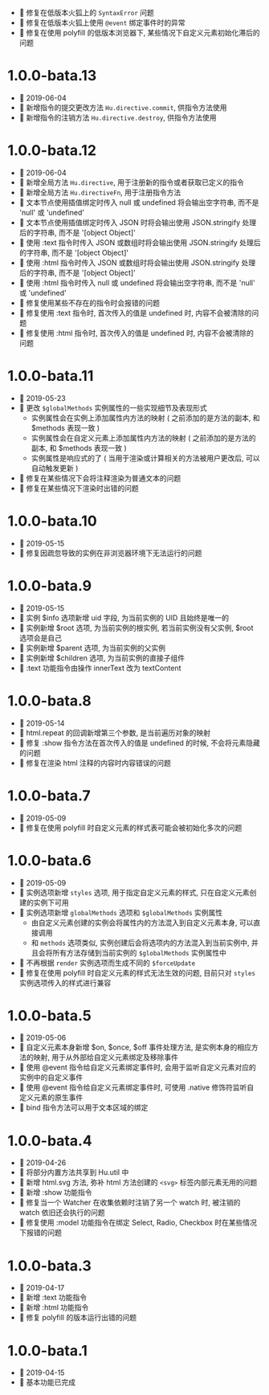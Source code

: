   - 🐞 修复在低版本火狐上的 `SyntaxError` 问题
  - 🐞 修复在低版本火狐上使用 `@event` 绑定事件时的异常
  - 🐞 修复在使用 polyfill 的低版本浏览器下, 某些情况下自定义元素初始化滞后的问题

# 1.0.0-bata.13
  - 📅 2019-06-04
  - 🌟 新增指令的提交更改方法 `Hu.directive.commit`, 供指令方法使用
  - 🌟 新增指令的注销方法 `Hu.directive.destroy`, 供指令方法使用

# 1.0.0-bata.12
  - 📅 2019-06-04
  - 🌟 新增全局方法 `Hu.directive`, 用于注册新的指令或者获取已定义的指令
  - 🌟 新增全局方法 `Hu.directiveFn`, 用于注册指令方法
  - 💄 文本节点使用插值绑定时传入 null 或 undefined 将会输出空字符串, 而不是 'null' 或 'undefined'
  - 💄 文本节点使用插值绑定时传入 JSON 时将会输出使用 JSON.stringify 处理后的字符串, 而不是 '[object Object]'
  - 💄 使用 :text 指令时传入 JSON 或数组时将会输出使用 JSON.stringify 处理后的字符串, 而不是 '[object Object]'
  - 💄 使用 :html 指令时传入 JSON 或数组时将会输出使用 JSON.stringify 处理后的字符串, 而不是 '[object Object]'
  - 💄 使用 :html 指令时传入 null 或 undefined 将会输出空字符串, 而不是 'null' 或 'undefined'
  - 🐞 修复使用某些不存在的指令时会报错的问题
  - 🐞 修复使用 :text 指令时, 首次传入的值是 undefined 时, 内容不会被清除的问题
  - 🐞 修复使用 :html 指令时, 首次传入的值是 undefined 时, 内容不会被清除的问题

# 1.0.0-bata.11
  - 📅 2019-05-23
  - 💄 更改 `$globalMethods` 实例属性的一些实现细节及表现形式
    - 实例属性会在实例上添加属性内方法的映射 ( 之前添加的是方法的副本, 和 $methods 表现一致 )
    - 实例属性会在自定义元素上添加属性内方法的映射 ( 之前添加的是方法的副本, 和 $methods 表现一致 )
    - 实例属性是响应式的了 ( 当用于渲染或计算相关的方法被用户更改后, 可以自动触发更新 )
  - 🐞 修复在某些情况下会将注释渲染为普通文本的问题
  - 🐞 修复在某些情况下渲染时出错的问题

# 1.0.0-bata.10
  - 📅 2019-05-15
  - 🐞 修复因疏忽导致的实例在非浏览器环境下无法运行的问题

# 1.0.0-bata.9
  - 📅 2019-05-15
  - 🌟 实例 $info 选项新增 uid 字段, 为当前实例的 UID 且始终是唯一的
  - 🌟 实例新增 $root 选项, 为当前实例的根实例, 若当前实例没有父实例, $root 选项会是自己
  - 🌟 实例新增 $parent 选项, 为当前实例的父实例
  - 🌟 实例新增 $children 选项, 为当前实例的直接子组件
  - 💄 :text 功能指令由操作 innerText 改为 textContent

# 1.0.0-bata.8
  - 📅 2019-05-14
  - 💄 html.repeat 的回调新增第三个参数, 是当前遍历对象的映射
  - 🐞 修复 :show 指令方法在首次传入的值是 undefined 的时候, 不会将元素隐藏的问题
  - 🐞 修复在渲染 html 注释的内容时内容错误的问题

# 1.0.0-bata.7
  - 📅 2019-05-09
  - 🐞 修复在使用 polyfill 时自定义元素的样式表可能会被初始化多次的问题

# 1.0.0-bata.6
  - 📅 2019-05-09
  - 🌟 实例选项新增 `styles` 选项, 用于指定自定义元素的样式, 只在自定义元素创建的实例下可用
  - 🌟 实例选项新增 `globalMethods` 选项和 `$globalMethods` 实例属性
    - 由自定义元素创建的实例会将属性内的方法混入到自定义元素本身, 可以直接调用
    - 和 `methods` 选项类似, 实例创建后会将选项内的方法混入到当前实例中, 并且会将所有方法存储到当前实例的 `$globalMethods` 实例属性中
  - 💄 不再根据 `render` 实例选项而生成不同的 `$forceUpdate`
  - 🐞 修复在使用 polyfill 时自定义元素的样式无法生效的问题, 目前只对 `styles` 实例选项传入的样式进行兼容

# 1.0.0-bata.5
  - 📅 2019-05-06
  - 🌟 自定义元素本身新增 $on, $once, $off 事件处理方法, 是实例本身的相应方法的映射, 用于从外部给自定义元素绑定及移除事件
  - 🌟 使用 @event 指令给自定义元素绑定事件时, 会用于监听自定义元素对应的实例中的自定义事件
  - 🌟 使用 @event 指令给自定义元素绑定事件时, 可使用 .native 修饰符监听自定义元素的原生事件
  - 🌟 bind 指令方法可以用于文本区域的绑定

# 1.0.0-bata.4
  - 📅 2019-04-26
  - 🌟 将部分内置方法共享到 Hu.util 中
  - 🌟 新增 html.svg 方法, 弥补 html 方法创建的 `<svg>` 标签内部元素无用的问题
  - 🌟 新增 :show 功能指令
  - 🐞 修复当一个 Watcher 在收集依赖时注销了另一个 watch 时, 被注销的 watch 依旧还会执行的问题
  - 🐞 修复使用 :model 功能指令在绑定 Select, Radio, Checkbox 时在某些情况下报错的问题

# 1.0.0-bata.3
  - 📅 2019-04-17
  - 🌟 新增 :text 功能指令
  - 🌟 新增 :html 功能指令
  - 🐞 修复 polyfill 的版本运行出错的问题

# 1.0.0-bata.1
  - 📅 2019-04-15
  - 🌟 基本功能已完成